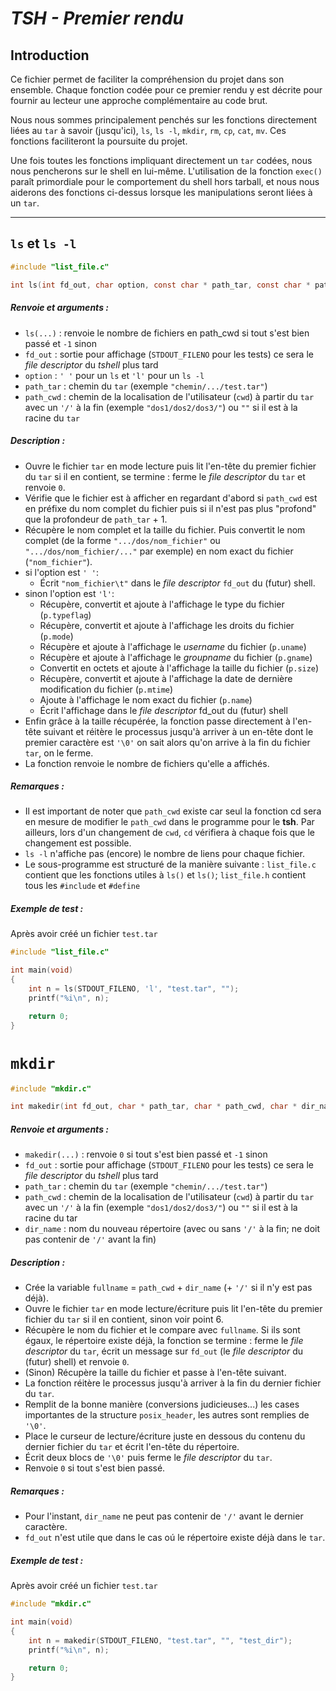 ***TSH - Premier rendu***
=========================

## Introduction
Ce fichier permet de faciliter la compréhension du projet dans son ensemble. Chaque fonction codée pour ce premier rendu y est décrite pour fournir au lecteur une approche complémentaire au code brut.

Nous nous sommes principalement penchés sur les fonctions directement liées au `tar` à savoir (jusqu'ici), `ls`, `ls -l`, `mkdir`, `rm`, `cp`, `cat`, `mv`. Ces fonctions faciliteront la poursuite du projet.

Une fois toutes les fonctions impliquant directement un `tar` codées, nous nous pencherons sur le shell en lui-même. L'utilisation de la fonction `exec()` paraît primordiale pour le comportement du shell hors tarball, et nous nous aiderons des fonctions ci-dessus lorsque les manipulations seront liées à un `tar`.

---

## `ls` et `ls -l`

```C
#include "list_file.c"

int ls(int fd_out, char option, const char * path_tar, const char * path_cwd);
```

##### Renvoie et arguments :
- `ls(...)` : renvoie le nombre de fichiers en path_cwd si tout s'est bien passé et `-1` sinon
- `fd_out` : sortie pour affichage (`STDOUT_FILENO` pour les tests) ce sera le *file descriptor* du *tshell* plus tard
- `option` : `' '` pour un `ls` et `'l'` pour un `ls -l`
- `path_tar` : chemin du `tar` (exemple `"chemin/.../test.tar"`)
- `path_cwd` : chemin de la localisation de l'utilisateur (`cwd`) à partir du `tar` avec un `'/'` à la fin (exemple `"dos1/dos2/dos3/"`) ou `""` si il est à la racine du `tar`


##### Description :
- Ouvre le fichier `tar` en mode lecture puis lit l'en-tête du premier fichier du `tar` si il en contient, se termine : ferme le *file descriptor* du `tar` et renvoie `0`.
- Vérifie que le fichier est à afficher en regardant d'abord si `path_cwd` est en préfixe du nom complet du fichier puis si il n'est pas plus "profond" que la profondeur de `path_tar` + 1.
- Récupère le nom complet et la taille du fichier. Puis convertit le nom complet (de la forme `".../dos/nom_fichier"` ou `".../dos/nom_fichier/..."` par exemple) en nom exact du fichier (`"nom_fichier"`).
- si l'option est `' '`:
    - Écrit `"nom_fichier\t"` dans le *file descriptor* `fd_out` du (futur) shell.
- sinon l'option est `'l'`:
    - Récupère, convertit et ajoute à l'affichage le type du fichier (`p.typeflag`)
    - Récupère, convertit et ajoute à l'affichage les droits du fichier (`p.mode`)
    - Récupère et ajoute à l'affichage le *username* du fichier (`p.uname`)
    - Récupère et ajoute à l'affichage le *groupname* du fichier (`p.gname`)
    - Convertit en octets et ajoute à l'affichage la taille du fichier (`p.size`)
    - Récupère, convertit et ajoute à l'affichage la date de dernière modification du fichier (`p.mtime`)
    - Ajoute à l'affichage le nom exact du fichier (`p.name`)
    - Écrit l'affichage dans le *file descriptor* fd_out du (futur) shell
- Enfin grâce à la taille récupérée, la fonction passe directement à l'en-tête suivant et réitère le processus jusqu'à arriver à un en-tête dont le premier caractère est `'\0'` on sait alors qu'on arrive à la fin du fichier `tar`, on le ferme.
- La fonction renvoie le nombre de fichiers qu'elle a affichés.


##### Remarques :
- Il est important de noter que `path_cwd` existe car seul la fonction cd sera en mesure de modifier le `path_cwd` dans le programme pour le **tsh**. Par ailleurs, lors d'un changement de `cwd`, `cd` vérifiera à chaque fois que le changement est possible.
- `ls -l` n'affiche pas (encore) le nombre de liens pour chaque fichier.
- Le sous-programme est structuré de la manière suivante : `list_file.c` contient que les fonctions utiles à `ls()` et `ls()`; `list_file.h` contient tous les `#include` et `#define`


##### Exemple de test :
Après avoir créé un fichier `test.tar`

```C
#include "list_file.c"

int main(void)
{
    int n = ls(STDOUT_FILENO, 'l', "test.tar", "");
    printf("%i\n", n);

    return 0;
}
```



# `mkdir`

```C
#include "mkdir.c"

int makedir(int fd_out, char * path_tar, char * path_cwd, char * dir_name);
```

##### Renvoie et arguments :
- `makedir(...)` : renvoie `0` si tout s'est bien passé et `-1` sinon
- `fd_out` : sortie pour affichage (`STDOUT_FILENO` pour les tests) ce sera le *file descriptor* du *tshell* plus tard
- `path_tar` : chemin du `tar` (exemple `"chemin/.../test.tar"`)
- `path_cwd` : chemin de la localisation de l'utilisateur (`cwd`) à partir du `tar` avec un `'/'` à la fin (exemple `"dos1/dos2/dos3/"`) ou `""` si il est à la racine du tar
- `dir_name` : nom du nouveau répertoire (avec ou sans `'/'` à la fin; ne doit pas contenir de `'/'` avant la fin)


##### Description :
- Crée la variable `fullname` = `path_cwd` + `dir_name` (+ `'/'` si il n'y est pas déjà).
- Ouvre le fichier `tar` en mode lecture/écriture puis lit l'en-tête du premier fichier du `tar` si il en contient, sinon voir point 6.
- Récupère le nom du fichier et le compare avec `fullname`. Si ils sont égaux, le répertoire existe déjà, la fonction se termine : ferme le *file descriptor* du `tar`, écrit un message sur `fd_out` (le *file descriptor* du (futur) shell) et renvoie `0`.
- (Sinon) Récupère la taille du fichier et passe à l'en-tête suivant.
- La fonction réitère le processus jusqu'à arriver à la fin du dernier fichier du `tar`.
- Remplit de la bonne manière (conversions judicieuses...) les cases importantes de la structure `posix_header`, les autres sont remplies de `'\0'`.
- Place le curseur de lecture/écriture juste en dessous du contenu du dernier fichier du `tar` et écrit l'en-tête du répertoire.
- Écrit deux blocs de `'\0'` puis ferme le *file descriptor* du `tar`.
- Renvoie `0` si tout s'est bien passé.


##### Remarques :
- Pour l'instant, `dir_name` ne peut pas contenir de `'/'` avant le dernier caractère.
- `fd_out` n'est utile que dans le cas oú le répertoire existe déjà dans le `tar`.


##### Exemple de test :
Après avoir créé un fichier `test.tar`
```C
#include "mkdir.c"

int main(void)
{
    int n = makedir(STDOUT_FILENO, "test.tar", "", "test_dir");
    printf("%i\n", n);

    return 0;
}
```


